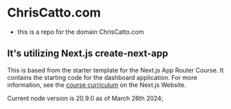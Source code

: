 # ChrisCatto.com 

* this is a repo for the domain ChrisCatto.com


## It's utilizing Next.js create-next-app

This is based from the starter template for the Next.js App Router Course. It contains the starting code for the dashboard application. For more information, see the [course curriculum](https://nextjs.org/learn) on the Next.js Website.

Current node version is 20.9.0 as of March 26th 2024;
